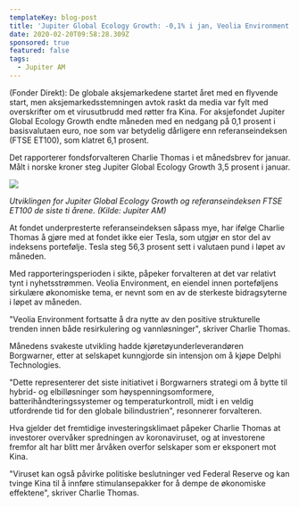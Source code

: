 ```yaml
---
templateKey: blog-post
title: 'Jupiter Global Ecology Growth: -0,1% i jan, Veolia Environment på topp'
date: 2020-02-20T09:58:28.309Z
sponsored: true
featured: false
tags:
  - Jupiter AM
---
```

(Fonder Direkt): De globale aksjemarkedene startet året med en flyvende start, men aksjemarkedsstemningen avtok raskt da media var fylt med overskrifter om et virusutbrudd med røtter fra Kina. For aksjefondet Jupiter Global Ecology Growth endte måneden med en nedgang på 0,1 prosent i basisvalutaen euro, noe som var betydelig dårligere enn referanseindeksen (FTSE ET100), som klatret 6,1 prosent.



Det rapporterer fondsforvalteren Charlie Thomas i et månedsbrev for januar. Målt i norske kroner steg Jupiter Global Ecology Growth 3,5 prosent i januar.

![](/img/ecology.png)

_Utviklingen for Jupiter Global Ecology Growth og referanseindeksen FTSE ET100 de siste ti årene. (Kilde: Jupiter AM)_



At fondet underpresterte referanseindeksen såpass mye, har ifølge Charlie Thomas å gjøre med at fondet ikke eier Tesla, som utgjør en stor del av indeksens portefølje. Tesla steg 56,3 prosent sett i valutaen pund i løpet av måneden.



Med rapporteringsperioden i sikte, påpeker forvalteren at det var relativt tynt i nyhetsstrømmen. Veolia Environment, en eiendel innen porteføljens sirkulære økonomiske tema, er nevnt som en av de sterkeste bidragsyterne i løpet av måneden.



"Veolia Environment fortsatte å dra nytte av den positive strukturelle trenden innen både resirkulering og vannløsninger", skriver Charlie Thomas.



Månedens svakeste utvikling hadde kjøretøyunderleverandøren Borgwarner, etter at selskapet kunngjorde sin intensjon om å kjøpe Delphi Technologies.



"Dette representerer det siste initiativet i Borgwarners strategi om å bytte til hybrid- og elbilløsninger som høyspenningsomformere, batterihåndteringssystemer og temperaturkontroll, midt i en veldig utfordrende tid for den globale bilindustrien", resonnerer forvalteren.



Hva gjelder det fremtidige investeringsklimaet påpeker Charlie Thomas at investorer overvåker spredningen av koronaviruset, og at investorene fremfor alt har blitt mer årvåken overfor selskaper som er eksponert mot Kina.



"Viruset kan også påvirke politiske beslutninger ved Federal Reserve og kan tvinge Kina til å innføre stimulansepakker for å dempe de økonomiske effektene", skriver Charlie Thomas.
